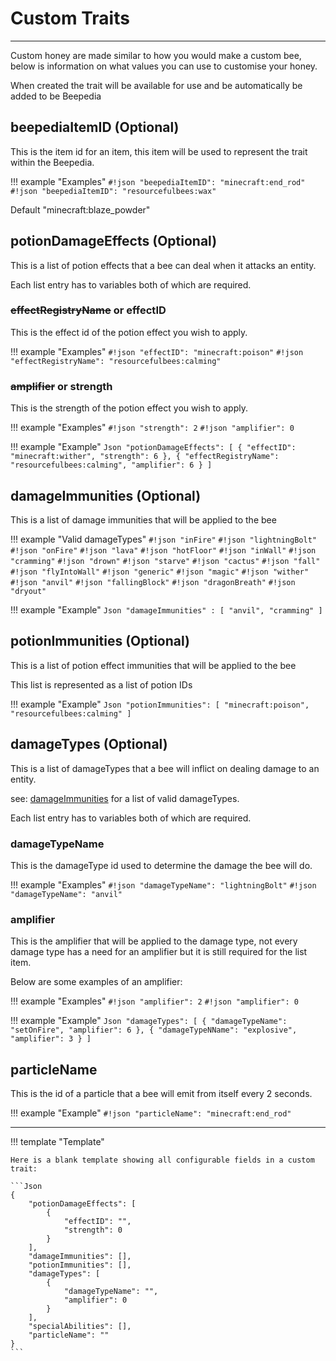 # **Custom Traits**

***
Custom honey are made similar to how you would make a custom bee, below is information on what values you can use to customise your honey.

When created the trait will be available for use and be automatically be added to be Beepedia

## **beepediaItemID** (Optional)

This is the item id for an item, this item will be used to represent the trait within the Beepedia.

!!! example "Examples"
	`#!json "beepediaItemID": "minecraft:end_rod"`
	`#!json "beepediaItemID": "resourcefulbees:wax"`

Default "minecraft:blaze_powder"

## **potionDamageEffects** (Optional)

This is a list of potion effects that a bee can deal when it attacks an entity.

Each list entry has to variables both of which are required.

### **~~effectRegistryName~~** or **effectID**

This is the effect id of the potion effect you wish to apply.

!!! example "Examples"
	`#!json "effectID": "minecraft:poison"`
	`#!json "effectRegistryName": "resourcefulbees:calming"`

### **~~amplifier~~** or **strength**

This is the strength of the potion effect you wish to apply.

!!! example "Examples"
	`#!json "strength": 2`
	`#!json "amplifier": 0`


!!! example "Example"
	```Json
	"potionDamageEffects": [
		{
			"effectID": "minecraft:wither",
			"strength": 6
		},
		{
			"effectRegistryName": "resourcefulbees:calming",
			"amplifier": 6
		}
	]
	```

## **damageImmunities** (Optional)

This is a list of damage immunities that will be applied to the bee

!!! example "Valid damageTypes"
	`#!json "inFire"`
	`#!json "lightningBolt"`
	`#!json "onFire"`
	`#!json "lava"`
	`#!json "hotFloor"`
	`#!json "inWall"`
	`#!json "cramming"`
	`#!json "drown"`
	`#!json "starve"`
	`#!json "cactus"`
	`#!json "fall"`
	`#!json "flyIntoWall"`
	`#!json "generic"`
	`#!json "magic"`
	`#!json "wither"`
	`#!json "anvil"`
	`#!json "fallingBlock"`
	`#!json "dragonBreath"`
	`#!json "dryout"`

!!! example "Example"
	```Json
	"damageImmunities" : [
		"anvil",
		"cramming"
	]
	```

## **potionImmunities** (Optional)

This is a list of potion effect immunities that will be applied to the bee

This list is represented as a list of potion IDs

!!! example "Example"
	```Json
	"potionImmunities": [
		"minecraft:poison",
		"resourcefulbees:calming"
	]
	```

## **damageTypes** (Optional)

This is a list of damageTypes that a bee will inflict on dealing damage to an entity.

see: [damageImmunities](https://wiki.resourcefulbees.com/en/1.16.3/extra_stuff/custom_traits/#damageImmunities-optional) for a list of valid damageTypes.

Each list entry has to variables both of which are required.

### **damageTypeName**

This is the damageType id used to determine the damage the bee will do.

!!! example "Examples"
	`#!json "damageTypeName": "lightningBolt"`
	`#!json "damageTypeName": "anvil"`

### **amplifier**

This is the amplifier that will be applied to the damage type, not every damage type has a need for an amplifier but it is still required for the list item.

Below are some examples of an amplifier:

!!! example "Examples"
	`#!json "amplifier": 2`
	`#!json "amplifier": 0`


!!! example "Example"
	```Json
	"damageTypes": [
		{
			"damageTypeName": "setOnFire",
			"amplifier": 6
		},
		{
			"damageTypeNName": "explosive",
			"amplifier": 3
		}
	]
	```

## **particleName**
This is the id of a particle that a bee will emit from itself every 2 seconds.

!!! example "Example"
	`#!json "particleName": "minecraft:end_rod"`

***
!!! template "Template"

	Here is a blank template showing all configurable fields in a custom trait:

	```Json
	{
		"potionDamageEffects": [
			{
				"effectID": "",
				"strength": 0
			}
		],
		"damageImmunities": [],
		"potionImmunities": [],
		"damageTypes": [
			{
				"damageTypeName": "",
				"amplifier": 0
			}
		],
		"specialAbilities": [],
		"particleName": ""
	}
	```
